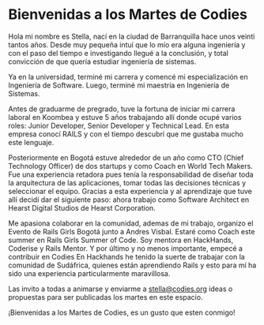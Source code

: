 Bienvenidas a los Martes de Codies
==================================


Hola mi nombre es Stella, nací en la ciudad de Barranquilla hace unos veinti tantos años.
Desde muy pequeña intuí que lo mío era alguna ingeniería y con el paso del tiempo e investigando llegué a la conclusión, y total convicción de que quería estudiar ingeniería de sistemas.   

Ya en la universidad, terminé mi carrera y comencé  mi especialización en Ingeniería de Software. Luego, terminé mi maestría en Ingeniería de Sistemas.

Antes de graduarme de pregrado, tuve la fortuna de iniciar mi carrera laboral en Koombea  y estuve 5 años trabajando allí donde ocupé varios roles: Junior Developer, Senior Developer y Technical Lead. En esta empresa conocí RAILS y con el tiempo descubrí que me gustaba mucho este lenguaje.  

Posteriormente en Bogotá estuve alrededor de un año como CTO (Chief Technology Officer) de dos startups y como Coach en World Tech Makers. Fue una experiencia retadora pues tenía la responsabilidad de diseñar toda la arquitectura de las aplicaciones, tomar todas las decisiones técnicas y seleccionar el equipo. Gracias a esta experiencia y al aprendizaje que tuve allí decidí dar el siguiente paso: ahora trabajo como Software Architect en Hearst Digital Studios de Hearst Corporation.

Me apasiona colaborar en la comunidad, ademas de mi trabajo, organizo el Evento de Rails Girls Bogotá junto a Andres Visbal. Estaré como Coach este summer en Rails Girls Summer of Code. Soy mentora en HackHands, Coderise y Rails Mentor. Y por último y no menos importante, empecé a contribuir en Codies
En Hackhands he tenido la suerte de trabajar con la comunidad de Sudáfrica, quienes están aprendiendo Rails y esto para mí  ha sido una experiencia particularmente maravillosa.

Las invito a todas a animarse y enviarme a stella@codies.org ideas o propuestas para ser publicadas los martes en este espacio.
 
¡Bienvenidas a los Martes de Codies, es un gusto que esten conmigo!

